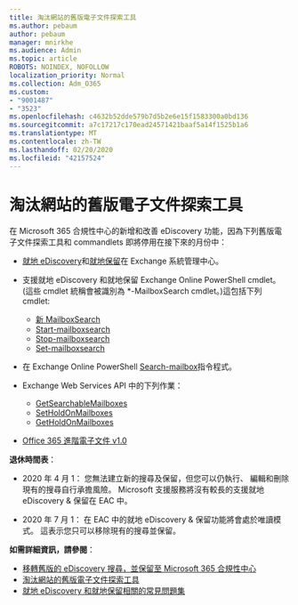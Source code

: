 ```yaml
---
title: 淘汰網站的舊版電子文件探索工具
ms.author: pebaum
author: pebaum
manager: mnirkhe
ms.audience: Admin
ms.topic: article
ROBOTS: NOINDEX, NOFOLLOW
localization_priority: Normal
ms.collection: Adm_O365
ms.custom:
- "9001487"
- "3523"
ms.openlocfilehash: c4632b52dde579b7d5b2e6e15f1583300a0bd136
ms.sourcegitcommit: a7c17217c170ead24571421baaf5a14f1525b1a6
ms.translationtype: MT
ms.contentlocale: zh-TW
ms.lasthandoff: 02/20/2020
ms.locfileid: "42157524"
---
```

# <a name="retirement-of-legacy-ediscovery-tools"></a>淘汰網站的舊版電子文件探索工具

在 Microsoft 365 合規性中心的新增和改善 eDiscovery 功能，因為下列舊版電子文件探索工具和 commandlets 即將停用在接下來的月份中：

- [就地 eDiscovery](https://docs.microsoft.com/exchange/security-and-compliance/in-place-ediscovery/in-place-ediscovery)和[就地保留](https://docs.microsoft.com/exchange/security-and-compliance/create-or-remove-in-place-holds)在 Exchange 系統管理中心。

- 支援就地 eDiscovery 和就地保留 Exchange Online PowerShell cmdlet。 (這些 cmdlet 統稱會被識別為 *-MailboxSearch cmdlet。)這包括下列 cmdlet:

    - [新 MailboxSearch](https://docs.microsoft.com/powershell/module/exchange/policy-and-compliance-content-search/new-mailboxsearch)
    - [Start-mailboxsearch](https://docs.microsoft.com/powershell/module/exchange/policy-and-compliance-content-search/start-mailboxsearch)
    - [Stop-mailboxsearch](https://docs.microsoft.com/powershell/module/exchange/policy-and-compliance-content-search/stop-mailboxsearch)
    - [Set-mailboxsearch](https://docs.microsoft.com/powershell/module/exchange/policy-and-compliance-content-search/set-mailboxsearch)

- 在 Exchange Online PowerShell [Search-mailbox](https://docs.microsoft.com/powershell/module/exchange/mailboxes/search-mailbox?view=exchange-ps)指令程式。
- Exchange Web Services API 中的下列作業：
    - [GetSearchableMailboxes](https://docs.microsoft.com/exchange/client-developer/web-service-reference/getsearchablemailboxes-operation)
    - [SetHoldOnMailboxes](https://docs.microsoft.com/exchange/client-developer/web-service-reference/setholdonmailboxes-operation)
    - [GetHoldOnMailboxes](https://docs.microsoft.com/exchange/client-developer/web-service-reference/getholdonmailboxes-operation)

- [Office 365 進階電子文件 v1.0](https://docs.microsoft.com/en-us/microsoft-365/compliance/office-365-advanced-ediscovery)

**退休時間表**：
- 2020 年 4 月 1： 您無法建立新的搜尋及保留，但您可以仍執行、 編輯和刪除現有的搜尋自行承擔風險。 Microsoft 支援服務將沒有較長的支援就地 eDiscovery & 保留在 EAC 中。

- 2020 年 7 月 1： 在 EAC 中的就地 eDiscovery & 保留功能將會處於唯讀模式。 這表示您只可以移除現有的搜尋並保留。

**如需詳細資訊，請參閱**：

 - [移轉舊版的 eDiscovery 搜尋，並保留至 Microsoft 365 合規性中心](https://docs.microsoft.com/en-us/microsoft-365/compliance/migrate-legacy-ediscovery-searches-and-holds)
 - [淘汰網站的舊版電子文件探索工具](https://docs.microsoft.com/en-us/microsoft-365/compliance/legacy-ediscovery-retirement)
 - [就地 eDiscovery 和就地保留相關的常見問題集](https://docs.microsoft.com/en-us/microsoft-365/compliance/legacy-ediscovery-retirement#faqs-about-in-place-ediscovery-and-in-place-holds)



